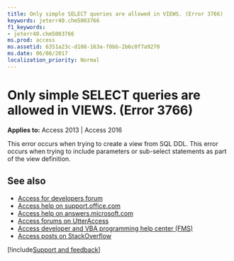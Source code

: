 ```yaml
---
title: Only simple SELECT queries are allowed in VIEWS. (Error 3766)
keywords: jeterr40.chm5003766
f1_keywords:
- jeterr40.chm5003766
ms.prod: access
ms.assetid: 6351a23c-d108-163a-f0bb-2b6c0f7a9270
ms.date: 06/08/2017
localization_priority: Normal
---
```



# Only simple SELECT queries are allowed in VIEWS. (Error 3766)

  

**Applies to:** Access 2013 | Access 2016

This error occurs when trying to create a view from SQL DDL. This error occurs when trying to include parameters or sub-select statements as part of the view definition.

## See also

- [Access for developers forum](https://social.msdn.microsoft.com/Forums/office/home?forum=accessdev)
- [Access help on support.office.com](https://support.office.com/search/results?query=Access)
- [Access help on answers.microsoft.com](https://answers.microsoft.com/)
- [Access forums on UtterAccess](https://www.utteraccess.com/forum/index.php?act=idx)
- [Access developer and VBA programming help center (FMS)](https://www.fmsinc.com/MicrosoftAccess/developer/)
- [Access posts on StackOverflow](https://stackoverflow.com/questions/tagged/ms-access)

[!include[Support and feedback](~/includes/feedback-boilerplate.md)]